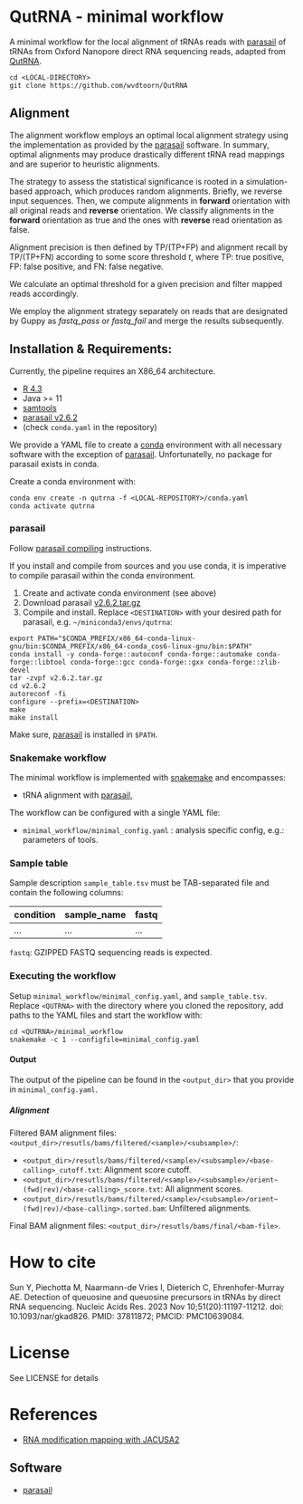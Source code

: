 # QutRNA - minimal workflow

A minimal workflow for the local alignment of tRNAs reads with [parasail](https://github.com/jeffdaily/parasail/) of tRNAs from Oxford Nanopore direct RNA sequencing reads, adapted from [QutRNA](https://github.com/dieterich-lab/QutRNA).


```console
cd <LOCAL-DIRECTORY>
git clone https://github.com/wvdtoorn/QutRNA
```

## Alignment

The alignment workflow employs an optimal local alignment strategy using the implementation as provided by the [parasail](https://github.com/jeffdaily/parasail/) software.
In summary, optimal alignments may produce drastically different tRNA read mappings and are superior to heuristic alignments.

The strategy to assess the statistical significance is rooted in a simulation-based approach, which produces random alignments.
Briefly, we reverse input sequences.
Then, we compute alignments in **forward** orientation with all original reads and **reverse** orientation. We classify alignments in the **forward** orientation as true and the ones with **reverse** read orientation as false.

Alignment precision is then defined by TP/(TP+FP) and alignment recall by TP/(TP+FN) according to some score threshold *t*, where TP: true positive, FP: false positive, and FN: false negative.

We calculate an optimal threshold for a given precision and filter mapped reads accordingly.

We employ the alignment strategy separately on reads that are designated by Guppy as *fastq_pass* or *fastq_fail* and merge the results subsequently.

## Installation & Requirements:

Currently, the pipeline requires an X86\_64 architecture.

* [R 4.3](https://www.r-project.org/)
* Java >= 11
* [samtools](https://www.htslib.org/)
* [parasail v2.6.2](https://github.com/jeffdaily/parasail/archive/refs/tags/v2.6.2.tar.gz)
* (check `conda.yaml` in the repository)

We provide a YAML file to create a [conda](https://docs.conda.io/en/latest/) environment with all necessary software with the exception of [parasail](https://github.com/jeffdaily/parasail/). Unfortunatelly, no package for parasail exists in conda.

Create a conda environment with:
```console
conda env create -n qutrna -f <LOCAL-REPOSITORY>/conda.yaml
conda activate qutrna
```

### parasail

Follow [parasail compiling](https://github.com/jeffdaily/parasail?tab=readme-ov-file#autotools-build) instructions. 

If you install and compile from sources and you use conda, it is imperative to compile parasail within the conda environment. 

1. Create and activate conda environment (see above)
2. Download parasail [v2.6.2.tar.gz](https://github.com/jeffdaily/parasail/archive/refs/tags/v2.6.2.tar.gz)
3. Compile and install. Replace `<DESTINATION>` with your desired path for parasail, e.g. `~/miniconda3/envs/qutrna`:

```console
export PATH="$CONDA_PREFIX/x86_64-conda-linux-gnu/bin:$CONDA_PREFIX/x86_64-conda_cos6-linux-gnu/bin:$PATH"
conda install -y conda-forge::autoconf conda-forge::automake conda-forge::libtool conda-forge::gcc conda-forge::gxx conda-forge::zlib-devel
tar -zvpf v2.6.2.tar.gz
cd v2.6.2
autoreconf -fi
configure --prefix=<DESTINATION>
make
make install
```

Make sure, [parasail](https://github.com/jeffdaily/parasail) is installed in `$PATH`. 


### Snakemake workflow

The minimal workflow is implemented with [snakemake](https://github.com/snakemake/snakemake) and encompasses:

* tRNA alignment with [parasail](https://github.com/jeffdaily/parasail), 

The workflow can be configured with a single YAML file:
* `minimal_workflow/minimal_config.yaml` : analysis specific config, e.g.: parameters of tools.


### Sample table

Sample description `sample_table.tsv` must be TAB-separated file and contain the following columns:


| condition | sample_name | fastq |
| --------- | ----------- | ---------- |
| ...       | ...         | ...        |

`fastq`:  GZIPPED FASTQ sequencing reads is expected.

### Executing the workflow

Setup `minimal_workflow/minimal_config.yaml`, and `sample_table.tsv`.
Replace `<QUTRNA>` with the directory where you cloned the repository, add paths to the YAML files and start the workflow with:

```console
cd <QUTRNA>/minimal_workflow
snakemake -c 1 --configfile=minimal_config.yaml
```


#### Output

The output of the pipeline can  be found in the `<output_dir>` that you provide in `minimal_config.yaml`.

##### Alignment

Filtered BAM alignment files: `<output_dir>/resutls/bams/filtered/<sample>/<subsample>/`:

* `<output_dir>/resutls/bams/filtered/<sample>/<subsample>/<base-calling>_cutoff.txt`: Alignment score cutoff.
* `<output_dir>/resutls/bams/filtered/<sample>/<subsample>/orient~(fwd|rev)/<base-calling>_score.txt`: All alignment scores.
* `<output_dir>/resutls/bams/filtered/<sample>/<subsample>/orient~(fwd|rev)/<base-calling>.sorted.bam`: Unfiltered alignments.

Final BAM alignment files: `<output_dir>/resutls/bams/final/<bam-file>`.

# How to cite

Sun Y, Piechotta M, Naarmann-de Vries I, Dieterich C, Ehrenhofer-Murray AE. Detection of queuosine and queuosine precursors in tRNAs by direct RNA sequencing. Nucleic Acids Res. 2023 Nov 10;51(20):11197-11212. doi: 10.1093/nar/gkad826. PMID: 37811872; PMCID: PMC10639084.

# License

See LICENSE for details

# References

* [RNA modification mapping with JACUSA2](https://genomebiology.biomedcentral.com/articles/10.1186/s13059-022-02676-0)

## Software
* [parasail](https://github.com/jeffdaily/parasail/)
